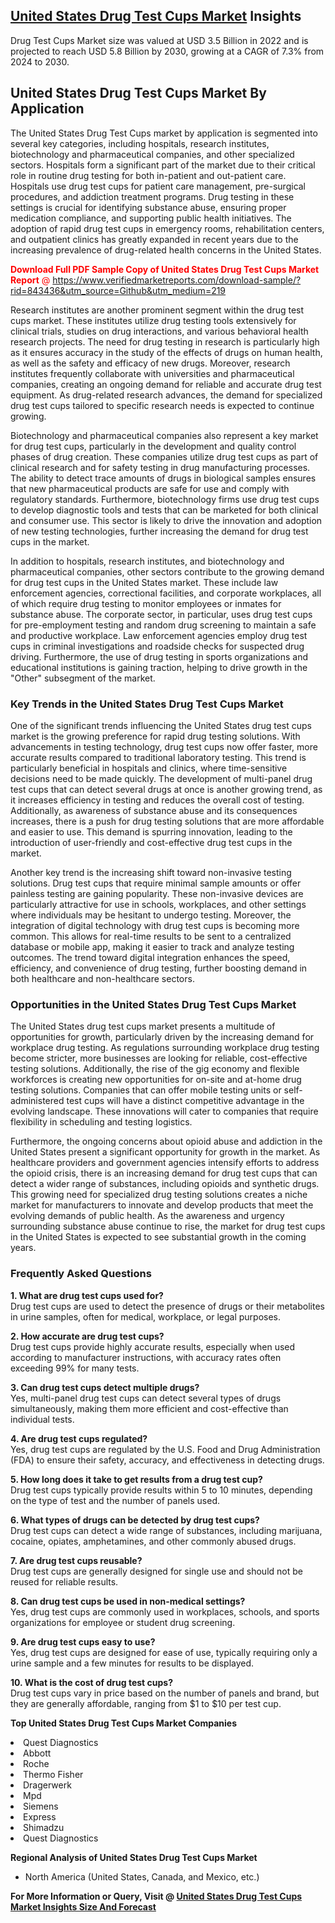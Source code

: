 <h2><a href="https://www.verifiedmarketreports.com/download-sample/?rid=843436&amp;utm_source=Github&amp;utm_medium=219" target="_blank">United States Drug Test Cups Market</a> Insights</h2><p>Drug Test Cups Market size was valued at USD 3.5 Billion in 2022 and is projected to reach USD 5.8 Billion by 2030, growing at a CAGR of 7.3% from 2024 to 2030.</p><p><h2>United States Drug Test Cups Market By Application</h2> <p>The United States Drug Test Cups market by application is segmented into several key categories, including hospitals, research institutes, biotechnology and pharmaceutical companies, and other specialized sectors. Hospitals form a significant part of the market due to their critical role in routine drug testing for both in-patient and out-patient care. Hospitals use drug test cups for patient care management, pre-surgical procedures, and addiction treatment programs. Drug testing in these settings is crucial for identifying substance abuse, ensuring proper medication compliance, and supporting public health initiatives. The adoption of rapid drug test cups in emergency rooms, rehabilitation centers, and outpatient clinics has greatly expanded in recent years due to the increasing prevalence of drug-related health concerns in the United States. <p><span class=""><span style="color: #ff0000;"><strong>Download Full PDF Sample Copy of United States Drug Test Cups Market Report</strong> @ </span><a href="https://www.verifiedmarketreports.com/download-sample/?rid=843436&amp;utm_source=Github&amp;utm_medium=219" target="_blank">https://www.verifiedmarketreports.com/download-sample/?rid=843436&amp;utm_source=Github&amp;utm_medium=219</a></span></p> <p>Research institutes are another prominent segment within the drug test cups market. These institutes utilize drug testing tools extensively for clinical trials, studies on drug interactions, and various behavioral health research projects. The need for drug testing in research is particularly high as it ensures accuracy in the study of the effects of drugs on human health, as well as the safety and efficacy of new drugs. Moreover, research institutes frequently collaborate with universities and pharmaceutical companies, creating an ongoing demand for reliable and accurate drug test equipment. As drug-related research advances, the demand for specialized drug test cups tailored to specific research needs is expected to continue growing.</p> <p>Biotechnology and pharmaceutical companies also represent a key market for drug test cups, particularly in the development and quality control phases of drug creation. These companies utilize drug test cups as part of clinical research and for safety testing in drug manufacturing processes. The ability to detect trace amounts of drugs in biological samples ensures that new pharmaceutical products are safe for use and comply with regulatory standards. Furthermore, biotechnology firms use drug test cups to develop diagnostic tools and tests that can be marketed for both clinical and consumer use. This sector is likely to drive the innovation and adoption of new testing technologies, further increasing the demand for drug test cups in the market.</p> <p>In addition to hospitals, research institutes, and biotechnology and pharmaceutical companies, other sectors contribute to the growing demand for drug test cups in the United States market. These include law enforcement agencies, correctional facilities, and corporate workplaces, all of which require drug testing to monitor employees or inmates for substance abuse. The corporate sector, in particular, uses drug test cups for pre-employment testing and random drug screening to maintain a safe and productive workplace. Law enforcement agencies employ drug test cups in criminal investigations and roadside checks for suspected drug driving. Furthermore, the use of drug testing in sports organizations and educational institutions is gaining traction, helping to drive growth in the "Other" subsegment of the market.</p> <h3>Key Trends in the United States Drug Test Cups Market</h3> <p>One of the significant trends influencing the United States drug test cups market is the growing preference for rapid drug testing solutions. With advancements in testing technology, drug test cups now offer faster, more accurate results compared to traditional laboratory testing. This trend is particularly beneficial in hospitals and clinics, where time-sensitive decisions need to be made quickly. The development of multi-panel drug test cups that can detect several drugs at once is another growing trend, as it increases efficiency in testing and reduces the overall cost of testing. Additionally, as awareness of substance abuse and its consequences increases, there is a push for drug testing solutions that are more affordable and easier to use. This demand is spurring innovation, leading to the introduction of user-friendly and cost-effective drug test cups in the market.</p> <p>Another key trend is the increasing shift toward non-invasive testing solutions. Drug test cups that require minimal sample amounts or offer painless testing are gaining popularity. These non-invasive devices are particularly attractive for use in schools, workplaces, and other settings where individuals may be hesitant to undergo testing. Moreover, the integration of digital technology with drug test cups is becoming more common. This allows for real-time results to be sent to a centralized database or mobile app, making it easier to track and analyze testing outcomes. The trend toward digital integration enhances the speed, efficiency, and convenience of drug testing, further boosting demand in both healthcare and non-healthcare sectors.</p> <h3>Opportunities in the United States Drug Test Cups Market</h3> <p>The United States drug test cups market presents a multitude of opportunities for growth, particularly driven by the increasing demand for workplace drug testing. As regulations surrounding workplace drug testing become stricter, more businesses are looking for reliable, cost-effective testing solutions. Additionally, the rise of the gig economy and flexible workforces is creating new opportunities for on-site and at-home drug testing solutions. Companies that can offer mobile testing units or self-administered test cups will have a distinct competitive advantage in the evolving landscape. These innovations will cater to companies that require flexibility in scheduling and testing logistics.</p> <p>Furthermore, the ongoing concerns about opioid abuse and addiction in the United States present a significant opportunity for growth in the market. As healthcare providers and government agencies intensify efforts to address the opioid crisis, there is an increasing demand for drug test cups that can detect a wider range of substances, including opioids and synthetic drugs. This growing need for specialized drug testing solutions creates a niche market for manufacturers to innovate and develop products that meet the evolving demands of public health. As the awareness and urgency surrounding substance abuse continue to rise, the market for drug test cups in the United States is expected to see substantial growth in the coming years.</p> <h3>Frequently Asked Questions</h3> <p><strong>1. What are drug test cups used for?</strong><br>Drug test cups are used to detect the presence of drugs or their metabolites in urine samples, often for medical, workplace, or legal purposes.</p> <p><strong>2. How accurate are drug test cups?</strong><br>Drug test cups provide highly accurate results, especially when used according to manufacturer instructions, with accuracy rates often exceeding 99% for many tests.</p> <p><strong>3. Can drug test cups detect multiple drugs?</strong><br>Yes, multi-panel drug test cups can detect several types of drugs simultaneously, making them more efficient and cost-effective than individual tests.</p> <p><strong>4. Are drug test cups regulated?</strong><br>Yes, drug test cups are regulated by the U.S. Food and Drug Administration (FDA) to ensure their safety, accuracy, and effectiveness in detecting drugs.</p> <p><strong>5. How long does it take to get results from a drug test cup?</strong><br>Drug test cups typically provide results within 5 to 10 minutes, depending on the type of test and the number of panels used.</p> <p><strong>6. What types of drugs can be detected by drug test cups?</strong><br>Drug test cups can detect a wide range of substances, including marijuana, cocaine, opiates, amphetamines, and other commonly abused drugs.</p> <p><strong>7. Are drug test cups reusable?</strong><br>Drug test cups are generally designed for single use and should not be reused for reliable results.</p> <p><strong>8. Can drug test cups be used in non-medical settings?</strong><br>Yes, drug test cups are commonly used in workplaces, schools, and sports organizations for employee or student drug screening.</p> <p><strong>9. Are drug test cups easy to use?</strong><br>Yes, drug test cups are designed for ease of use, typically requiring only a urine sample and a few minutes for results to be displayed.</p> <p><strong>10. What is the cost of drug test cups?</strong><br>Drug test cups vary in price based on the number of panels and brand, but they are generally affordable, ranging from $1 to $10 per test cup.</p> </p><p><strong>Top United States Drug Test Cups Market Companies</strong></p><div data-test-id=""><p><li>Quest Diagnostics</li><li> Abbott</li><li> Roche</li><li> Thermo Fisher</li><li> Dragerwerk</li><li> Mpd</li><li> Siemens</li><li> Express</li><li> Shimadzu</li><li> Quest Diagnostics</li></p><div><strong>Regional Analysis of&nbsp;United States Drug Test Cups Market</strong></div><ul><li dir="ltr"><p dir="ltr">North America&nbsp;(United States, Canada, and Mexico, etc.)</p></li></ul><p><strong>For More Information or Query, Visit @&nbsp;</strong><strong><a href="https://www.verifiedmarketreports.com/product/drug-test-cups-market/?utm_source=Github&amp;utm_medium=219" target="_blank">United States Drug Test Cups Market Insights Size And Forecast</a></strong></p></div>
